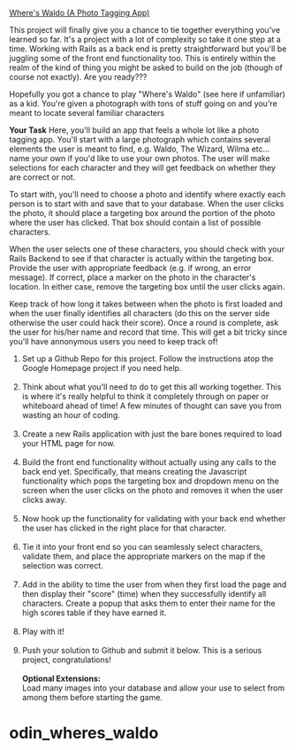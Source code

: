 <a href="https://www.theodinproject.com/courses/javascript-and-jquery/lessons/where-s-waldo-a-photo-tagging-app">Where's Waldo (A Photo Tagging App)</a>

This project will finally give you a chance to tie together everything you've learned so far. It's a project with a lot of complexity so take it one step at a time. Working with Rails as a back end is pretty straightforward but you'll be juggling some of the front end functionality too. This is entirely within the realm of the kind of thing you might be asked to build on the job (though of course not exactly). Are you ready???

Hopefully you got a chance to play "Where's Waldo" (see here if unfamiliar) as a kid. You're given a photograph with tons of stuff going on and you're meant to locate several familiar characters

<strong>Your Task</strong>
Here, you'll build an app that feels a whole lot like a photo tagging app. You'll start with a large photograph which contains several elements the user is meant to find, e.g. Waldo, The Wizard, Wilma etc... name your own if you'd like to use your own photos. The user will make selections for each character and they will get feedback on whether they are correct or not.

To start with, you'll need to choose a photo and identify where exactly each person is to start with and save that to your database. When the user clicks the photo, it should place a targeting box around the portion of the photo where the user has clicked. That box should contain a list of possible characters.

When the user selects one of these characters, you should check with your Rails Backend to see if that character is actually within the targeting box. Provide the user with appropriate feedback (e.g. if wrong, an error message). If correct, place a marker on the photo in the character's location. In either case, remove the targeting box until the user clicks again.

Keep track of how long it takes between when the photo is first loaded and when the user finally identifies all characters (do this on the server side otherwise the user could hack their score). Once a round is complete, ask the user for his/her name and record that time. This will get a bit tricky since you'll have annonymous users you need to keep track of!

1. Set up a Github Repo for this project. Follow the instructions atop the Google Homepage project if you need help.<br /><br />
2. Think about what you'll need to do to get this all working together. This is where it's really helpful to think it completely through on paper or whiteboard ahead of time! A few minutes of thought can save you from wasting an hour of coding.<br /><br />
3. Create a new Rails application with just the bare bones required to load your HTML page for now.<br /><br />
4. Build the front end functionality without actually using any calls to the back end yet. Specifically, that means creating the Javascript functionality which pops the targeting box and dropdown menu on the screen when the user clicks on the photo and removes it when the user clicks away.<br /><br />
5. Now hook up the functionality for validating with your back end whether the user has clicked in the right place for that character.<br /><br />
6. Tie it into your front end so you can seamlessly select characters, validate them, and place the appropriate markers on the map if the selection was correct.<br /><br />
7. Add in the ability to time the user from when they first load the page and then display their "score" (time) when they successfully identify all characters. Create a popup that asks them to enter their name for the high scores table if they have earned it.<br /><br />
8. Play with it!<br /><br />
9. Push your solution to Github and submit it below. This is a serious project, congratulations!<br /><br />
<strong>Optional Extensions:</strong><br />
Load many images into your database and allow your use to select from among them before starting the game.
# odin_wheres_waldo

